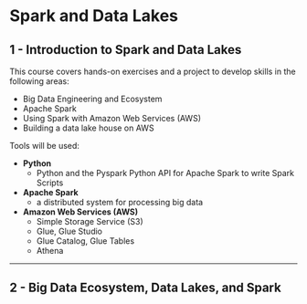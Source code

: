 # Spark and Data Lakes

## 1 - Introduction to Spark and Data Lakes

This course covers hands-on exercises and a project to develop skills in the following areas:

* Big Data Engineering and Ecosystem
* Apache Spark
* Using Spark with Amazon Web Services (AWS)
* Building a data lake house on AWS

Tools will be used:
* **Python**
    * Python and the Pyspark Python API for Apache Spark to write Spark Scripts
* **Apache Spark**
    * a distributed system for processing big data
* **Amazon Web Services (AWS)**
    * Simple Storage Service (S3)
    * Glue, Glue Studio
    * Glue Catalog, Glue Tables
    * Athena
---

## 2 - Big Data Ecosystem, Data Lakes, and Spark


